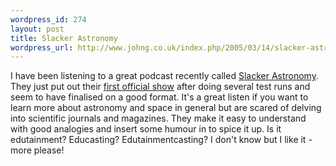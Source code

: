 ```yaml
--- 
wordpress_id: 274
layout: post
title: Slacker Astronomy
wordpress_url: http://www.johng.co.uk/index.php/2005/03/14/slacker-astronomy/
---
```

I have been listening to a great podcast recently called <a href="http://www.slackerastronomy.org/">Slacker Astronomy</a>. They just put out their <a href="http://www.slackerastronomy.org/shows/050314-slackastro.mp3">first official show</a> after doing several test runs and seem to have finalised on a good format. It's a great listen if you want to learn more about astronomy and space in general but are scared of delving into scientific journals and magazines. They make it easy to understand with good analogies and insert some humour in to spice it up. Is it edutainment? Educasting? Edutainmentcasting? I don't know but I like it - more please!
